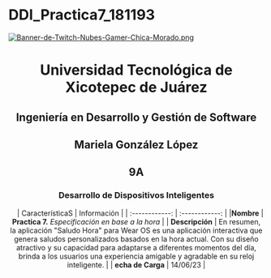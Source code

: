 # DDI_Practica7_181193

[![Banner-de-Twitch-Nubes-Gamer-Chica-Morado.png](https://i.postimg.cc/15q3LFXF/Banner-de-Twitch-Nubes-Gamer-Chica-Morado.png)](https://postimg.cc/MvzwBvyZ)

<div align="center">
  
# Universidad Tecnológica de Xicotepec de Juárez


## Ingeniería en Desarrollo y Gestión de Software
## Mariela González López
## 9A
### Desarrollo de Dispositivos Inteligentes

&nbsp;
&nbsp;
|  CaracterísticaS |  Información |
| :------------: | :------------: |
|**Nombre**  |  **Practica 7.** *Especificación en base a la hora* |
| **Descripción**  |  En resumen, la aplicación "Saludo Hora" para Wear OS es una aplicación interactiva que genera saludos personalizados basados ​​en la hora actual. Con su diseño atractivo y su capacidad para adaptarse a diferentes momentos del día, brinda a los usuarios una experiencia amigable y agradable en su reloj inteligente. |
|  **echa de Carga** | 14/06/23  |
